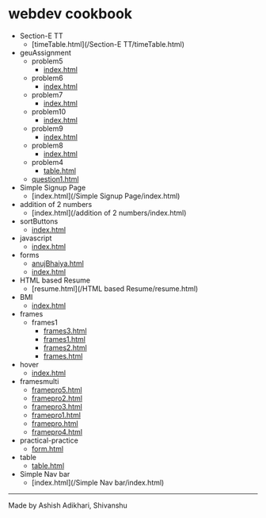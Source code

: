 # webdev cookbook

- Section-E TT
    - [timeTable.html](/Section-E TT/timeTable.html)
- geuAssignment
    - problem5
        - [index.html](/geuAssignment/problem5/index.html)
    - problem6
        - [index.html](/geuAssignment/problem6/index.html)
    - problem7
        - [index.html](/geuAssignment/problem7/index.html)
    - problem10
        - [index.html](/geuAssignment/problem10/index.html)
    - problem9
        - [index.html](/geuAssignment/problem9/index.html)
    - problem8
        - [index.html](/geuAssignment/problem8/index.html)
    - problem4
        - [table.html](/geuAssignment/problem4/table.html)
    - [question1.html](/geuAssignment/question1.html)
- Simple Signup Page
    - [index.html](/Simple Signup Page/index.html)
- addition of 2 numbers
    - [index.html](/addition of 2 numbers/index.html)
- sortButtons
    - [index.html](/sortButtons/index.html)
- javascript
    - [index.html](/javascript/index.html)
- forms
    - [anujBhaiya.html](/forms/anujBhaiya.html)
    - [index.html](/forms/index.html)
- HTML based Resume
    - [resume.html](/HTML based Resume/resume.html)
- BMI
    - [index.html](/BMI/index.html)
- frames
    - frames1
        - [frames3.html](/frames/frames1/frames3.html)
        - [frames1.html](/frames/frames1/frames1.html)
        - [frames2.html](/frames/frames1/frames2.html)
        - [frames.html](/frames/frames1/frames.html)
- hover
    - [index.html](/hover/index.html)
- framesmulti
    - [framepro5.html](/framesmulti/framepro5.html)
    - [framepro2.html](/framesmulti/framepro2.html)
    - [framepro3.html](/framesmulti/framepro3.html)
    - [framepro1.html](/framesmulti/framepro1.html)
    - [framepro.html](/framesmulti/framepro.html)
    - [framepro4.html](/framesmulti/framepro4.html)
- practical-practice
    - [form.html](/practical-practice/form.html)
- table
    - [table.html](/table/table.html)
- Simple Nav bar
    - [index.html](/Simple Nav bar/index.html)

---

Made by Ashish Adikhari, Shivanshu
